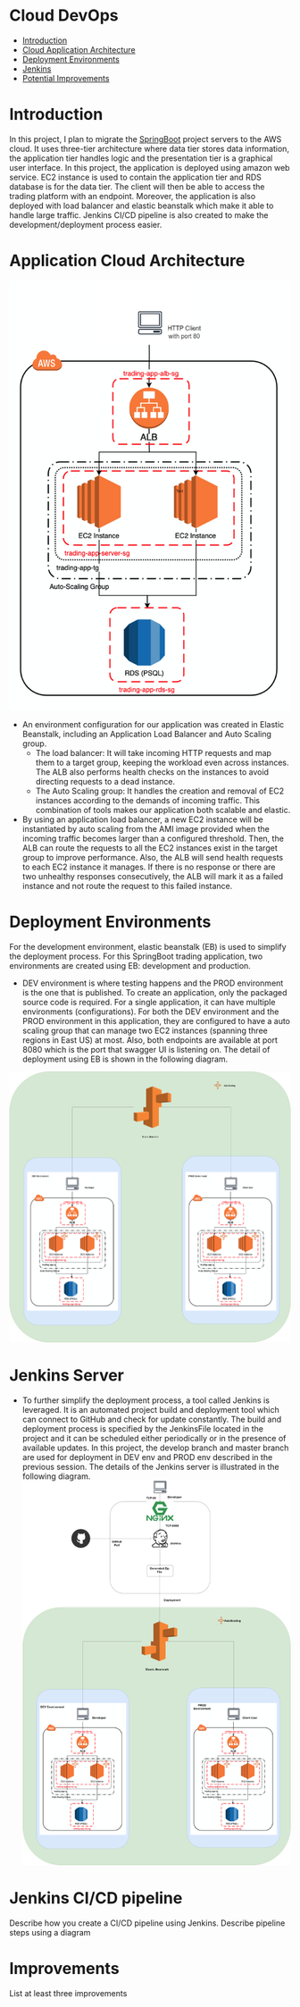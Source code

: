 # Cloud DevOps
* [Introduction](#introduction)
* [Cloud Application Architecture](#cloud-application-architecture)
* [Deployment Environments](#deployment-environments)
* [Jenkins](#jenkins)
* [Potential Improvements](#potential-improvements)

# Introduction

In this project, I plan to migrate the [SpringBoot](../springboot) project servers to the AWS cloud. It uses three-tier architecture where data tier stores data information, the application tier handles logic and the presentation tier is a graphical user interface. In this project, the application is deployed using amazon web service. EC2 instance is used to contain the application tier and RDS database is for the data tier. The client will then be able to access the trading platform with an endpoint. Moreover, the application is also deployed with load balancer and elastic beanstalk which make it able to handle large traffic. Jenkins CI/CD pipeline is also created to make the development/deployment process easier.

# Application Cloud Architecture
![Diagram](./assets/CloudApplicationArchitecture.png)
- An environment configuration for our application was created in Elastic Beanstalk, including an Application Load Balancer and Auto Scaling group.
  - The load balancer: It will take incoming HTTP requests and map them to a target group, keeping the workload even across instances. The ALB also performs health checks on the instances to avoid directing requests to a dead instance.
  - The Auto Scaling group: It handles the creation and removal of EC2 instances according to the demands of incoming traffic.
  This combination of tools makes our application both scalable and elastic.
- By using an application load balancer, a new EC2 instance will be instantiated by auto scaling from the AMI image provided when the incoming traffic becomes larger than a configured threshold. Then, the ALB can route the requests to all the EC2 instances exist in the target group to improve performance. Also, the ALB will send health requests to each EC2 instance it manages. If there is no response or there are two unhealthy responses consecutively, the ALB will mark it as a failed instance and not route the request to this failed instance.

# Deployment Environments
For the development environment, elastic beanstalk (EB) is used to simplify the deployment process. For this SpringBoot trading application, two environments are created using EB: development and production.
- DEV environment is where testing happens and the PROD environment is the one that is published. To create an application, only the packaged source code is required. For a single application, it can have multiple environments (configurations). For both the DEV environment and the PROD environment in this application, they are configured to have a auto scaling group that can manage two EC2 instances (spanning three regions in East US) at most. Also, both endpoints are available at port 8080 which is the port that swagger UI is listening on. The detail of deployment using EB is shown in the following diagram.

![Diagram](./assets/DeploymentEnvironments.png)

# Jenkins Server
- To further simplify the deployment process, a tool called Jenkins is leveraged. It is an automated project build and deployment tool which can connect to GitHub and check for update constantly. The build and deployment process is specified by the JenkinsFile located in the project and it can be scheduled either periodically or in the presence of available updates. In this project, the develop branch and master branch are used for deployment in DEV env and PROD env described in the previous session. The details of the Jenkins server is illustrated in the following diagram.
![Diagram](./assets/JenkinsServer.png)

# Jenkins CI/CD pipeline
Describe how you create a CI/CD pipeline using Jenkins.
Describe pipeline steps using a diagram

# Improvements
List at least three improvements
